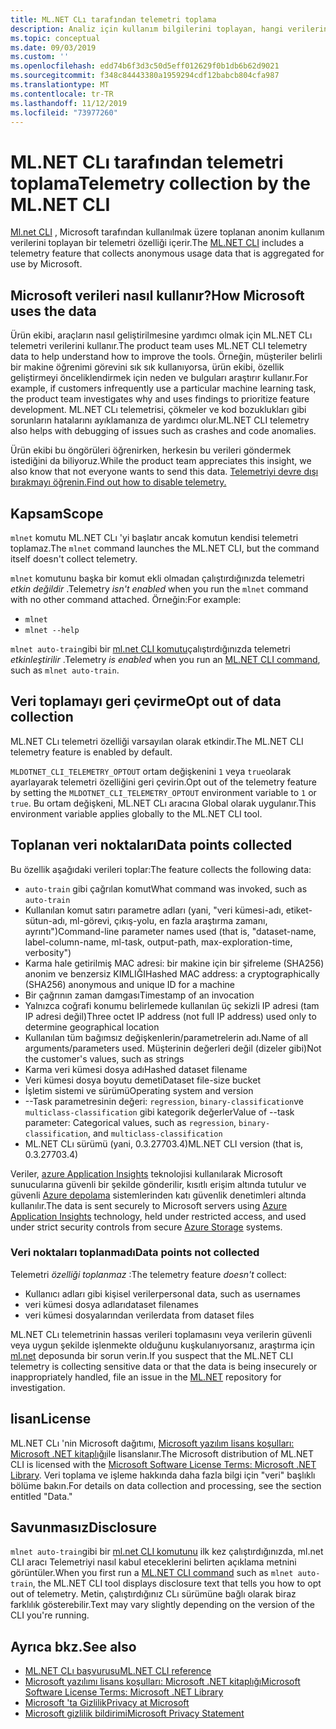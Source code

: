 ```yaml
---
title: ML.NET CLı tarafından telemetri toplama
description: Analiz için kullanım bilgilerini toplayan, hangi verilerin toplandığı ve devre dışı bırakılacağı ML.NET CLı telemetri özellikleri hakkında bilgi edinin. Ayrıca, .NET lisans sözleşmesinin bağlantılarını ve Microsoft GDPR uyumluluğu hakkındaki bilgileri bulabilirsiniz.
ms.topic: conceptual
ms.date: 09/03/2019
ms.custom: ''
ms.openlocfilehash: edd74b6f3d3c50d5eff012629f0b1db6b62d9021
ms.sourcegitcommit: f348c84443380a1959294cdf12babcb804cfa987
ms.translationtype: MT
ms.contentlocale: tr-TR
ms.lasthandoff: 11/12/2019
ms.locfileid: "73977260"
---
```

# <a name="telemetry-collection-by-the-mlnet-cli"></a><span data-ttu-id="e70a5-104">ML.NET CLı tarafından telemetri toplama</span><span class="sxs-lookup"><span data-stu-id="e70a5-104">Telemetry collection by the ML.NET CLI</span></span>

<span data-ttu-id="e70a5-105">[Ml.net CLI](https://aka.ms/mlnet-cli) , Microsoft tarafından kullanılmak üzere toplanan anonim kullanım verilerini toplayan bir telemetri özelliği içerir.</span><span class="sxs-lookup"><span data-stu-id="e70a5-105">The [ML.NET CLI](https://aka.ms/mlnet-cli) includes a telemetry feature that collects anonymous usage data that is aggregated for use by Microsoft.</span></span>

## <a name="how-microsoft-uses-the-data"></a><span data-ttu-id="e70a5-106">Microsoft verileri nasıl kullanır?</span><span class="sxs-lookup"><span data-stu-id="e70a5-106">How Microsoft uses the data</span></span>

<span data-ttu-id="e70a5-107">Ürün ekibi, araçların nasıl geliştirilmesine yardımcı olmak için ML.NET CLı telemetri verilerini kullanır.</span><span class="sxs-lookup"><span data-stu-id="e70a5-107">The product team uses ML.NET CLI telemetry data to help understand how to improve the tools.</span></span> <span data-ttu-id="e70a5-108">Örneğin, müşteriler belirli bir makine öğrenimi görevini sık sık kullanıyorsa, ürün ekibi, özellik geliştirmeyi önceliklendirmek için neden ve bulguları araştırır kullanır.</span><span class="sxs-lookup"><span data-stu-id="e70a5-108">For example, if customers infrequently use a particular machine learning task, the product team investigates why and uses findings to prioritize feature development.</span></span> <span data-ttu-id="e70a5-109">ML.NET CLı telemetrisi, çökmeler ve kod bozuklukları gibi sorunların hatalarını ayıklamanıza de yardımcı olur.</span><span class="sxs-lookup"><span data-stu-id="e70a5-109">ML.NET CLI telemetry also helps with debugging of issues such as crashes and code anomalies.</span></span>

<span data-ttu-id="e70a5-110">Ürün ekibi bu öngörüleri öğrenirken, herkesin bu verileri göndermek istediğini da biliyoruz.</span><span class="sxs-lookup"><span data-stu-id="e70a5-110">While the product team appreciates this insight, we also know that not everyone wants to send this data.</span></span> [<span data-ttu-id="e70a5-111">Telemetriyi devre dışı bırakmayı öğrenin.</span><span class="sxs-lookup"><span data-stu-id="e70a5-111">Find out how to disable telemetry.</span></span>](#opt-out-of-data-collection)

## <a name="scope"></a><span data-ttu-id="e70a5-112">Kapsam</span><span class="sxs-lookup"><span data-stu-id="e70a5-112">Scope</span></span>

<span data-ttu-id="e70a5-113">`mlnet` komutu ML.NET CLı 'yi başlatır ancak komutun kendisi telemetri toplamaz.</span><span class="sxs-lookup"><span data-stu-id="e70a5-113">The `mlnet` command launches the ML.NET CLI, but the command itself doesn't collect telemetry.</span></span>

<span data-ttu-id="e70a5-114">`mlnet` komutunu başka bir komut ekli olmadan çalıştırdığınızda telemetri *etkin değildir* .</span><span class="sxs-lookup"><span data-stu-id="e70a5-114">Telemetry *isn't enabled* when you run the `mlnet` command with no other command attached.</span></span> <span data-ttu-id="e70a5-115">Örneğin:</span><span class="sxs-lookup"><span data-stu-id="e70a5-115">For example:</span></span>

- `mlnet`
- `mlnet --help`

<span data-ttu-id="e70a5-116">`mlnet auto-train`gibi bir [ml.net CLI komutu](../reference/ml-net-cli-reference.md)çalıştırdığınızda telemetri *etkinleştirilir* .</span><span class="sxs-lookup"><span data-stu-id="e70a5-116">Telemetry *is enabled* when you run an [ML.NET CLI command](../reference/ml-net-cli-reference.md), such as `mlnet auto-train`.</span></span>

## <a name="opt-out-of-data-collection"></a><span data-ttu-id="e70a5-117">Veri toplamayı geri çevirme</span><span class="sxs-lookup"><span data-stu-id="e70a5-117">Opt out of data collection</span></span>

<span data-ttu-id="e70a5-118">ML.NET CLı telemetri özelliği varsayılan olarak etkindir.</span><span class="sxs-lookup"><span data-stu-id="e70a5-118">The ML.NET CLI telemetry feature is enabled by default.</span></span>

<span data-ttu-id="e70a5-119">`MLDOTNET_CLI_TELEMETRY_OPTOUT` ortam değişkenini `1` veya `true`olarak ayarlayarak telemetri özelliğini geri çevirin.</span><span class="sxs-lookup"><span data-stu-id="e70a5-119">Opt out of the telemetry feature by setting the `MLDOTNET_CLI_TELEMETRY_OPTOUT` environment variable to `1` or `true`.</span></span> <span data-ttu-id="e70a5-120">Bu ortam değişkeni, ML.NET CLı aracına Global olarak uygulanır.</span><span class="sxs-lookup"><span data-stu-id="e70a5-120">This environment variable applies globally to the ML.NET CLI tool.</span></span>

## <a name="data-points-collected"></a><span data-ttu-id="e70a5-121">Toplanan veri noktaları</span><span class="sxs-lookup"><span data-stu-id="e70a5-121">Data points collected</span></span>

<span data-ttu-id="e70a5-122">Bu özellik aşağıdaki verileri toplar:</span><span class="sxs-lookup"><span data-stu-id="e70a5-122">The feature collects the following data:</span></span>

- <span data-ttu-id="e70a5-123">`auto-train` gibi çağrılan komut</span><span class="sxs-lookup"><span data-stu-id="e70a5-123">What command was invoked, such as `auto-train`</span></span>
- <span data-ttu-id="e70a5-124">Kullanılan komut satırı parametre adları (yani, "veri kümesi-adı, etiket-sütun-adı, ml-görevi, çıkış-yolu, en fazla araştırma zamanı, ayrıntı")</span><span class="sxs-lookup"><span data-stu-id="e70a5-124">Command-line parameter names used (that is, "dataset-name, label-column-name, ml-task, output-path, max-exploration-time, verbosity")</span></span>
- <span data-ttu-id="e70a5-125">Karma hale getirilmiş MAC adresi: bir makine için bir şifreleme (SHA256) anonim ve benzersiz KIMLIĞI</span><span class="sxs-lookup"><span data-stu-id="e70a5-125">Hashed MAC address: a cryptographically (SHA256) anonymous and unique ID for a machine</span></span>
- <span data-ttu-id="e70a5-126">Bir çağrının zaman damgası</span><span class="sxs-lookup"><span data-stu-id="e70a5-126">Timestamp of an invocation</span></span>
- <span data-ttu-id="e70a5-127">Yalnızca coğrafi konumu belirlemede kullanılan üç sekizli IP adresi (tam IP adresi değil)</span><span class="sxs-lookup"><span data-stu-id="e70a5-127">Three octet IP address (not full IP address) used only to determine geographical location</span></span>
- <span data-ttu-id="e70a5-128">Kullanılan tüm bağımsız değişkenlerin/parametrelerin adı.</span><span class="sxs-lookup"><span data-stu-id="e70a5-128">Name of all arguments/parameters used.</span></span> <span data-ttu-id="e70a5-129">Müşterinin değerleri değil (dizeler gibi)</span><span class="sxs-lookup"><span data-stu-id="e70a5-129">Not the customer's values, such as strings</span></span>
- <span data-ttu-id="e70a5-130">Karma veri kümesi dosya adı</span><span class="sxs-lookup"><span data-stu-id="e70a5-130">Hashed dataset filename</span></span>
- <span data-ttu-id="e70a5-131">Veri kümesi dosya boyutu demeti</span><span class="sxs-lookup"><span data-stu-id="e70a5-131">Dataset file-size bucket</span></span>
- <span data-ttu-id="e70a5-132">İşletim sistemi ve sürümü</span><span class="sxs-lookup"><span data-stu-id="e70a5-132">Operating system and version</span></span>
- <span data-ttu-id="e70a5-133">--Task parametresinin değeri: `regression`, `binary-classification`ve `multiclass-classification` gibi kategorik değerler</span><span class="sxs-lookup"><span data-stu-id="e70a5-133">Value of --task parameter: Categorical values, such as `regression`, `binary-classification`, and `multiclass-classification`</span></span>
- <span data-ttu-id="e70a5-134">ML.NET CLı sürümü (yani, 0.3.27703.4)</span><span class="sxs-lookup"><span data-stu-id="e70a5-134">ML.NET CLI version (that is, 0.3.27703.4)</span></span>

<span data-ttu-id="e70a5-135">Veriler, [azure Application Insights](https://azure.microsoft.com/services/application-insights/) teknolojisi kullanılarak Microsoft sunucularına güvenli bir şekilde gönderilir, kısıtlı erişim altında tutulur ve güvenli [Azure depolama](https://azure.microsoft.com/services/storage/) sistemlerinden katı güvenlik denetimleri altında kullanılır.</span><span class="sxs-lookup"><span data-stu-id="e70a5-135">The data is sent securely to Microsoft servers using [Azure Application Insights](https://azure.microsoft.com/services/application-insights/) technology, held under restricted access, and used under strict security controls from secure [Azure Storage](https://azure.microsoft.com/services/storage/) systems.</span></span>

### <a name="data-points-not-collected"></a><span data-ttu-id="e70a5-136">Veri noktaları toplanmadı</span><span class="sxs-lookup"><span data-stu-id="e70a5-136">Data points not collected</span></span>

<span data-ttu-id="e70a5-137">Telemetri *özelliği toplanmaz* :</span><span class="sxs-lookup"><span data-stu-id="e70a5-137">The telemetry feature *doesn't* collect:</span></span>

- <span data-ttu-id="e70a5-138">Kullanıcı adları gibi kişisel veriler</span><span class="sxs-lookup"><span data-stu-id="e70a5-138">personal data, such as usernames</span></span>
- <span data-ttu-id="e70a5-139">veri kümesi dosya adları</span><span class="sxs-lookup"><span data-stu-id="e70a5-139">dataset filenames</span></span>
- <span data-ttu-id="e70a5-140">veri kümesi dosyalarından veriler</span><span class="sxs-lookup"><span data-stu-id="e70a5-140">data from dataset files</span></span>

<span data-ttu-id="e70a5-141">ML.NET CLı telemetrinin hassas verileri toplamasını veya verilerin güvenli veya uygun şekilde işlenmekte olduğunu kuşkulanıyorsanız, araştırma için [ml.net](https://github.com/dotnet/machinelearning) deposunda bir sorun verin.</span><span class="sxs-lookup"><span data-stu-id="e70a5-141">If you suspect that the ML.NET CLI telemetry is collecting sensitive data or that the data is being insecurely or inappropriately handled, file an issue in the [ML.NET](https://github.com/dotnet/machinelearning) repository for investigation.</span></span>

## <a name="license"></a><span data-ttu-id="e70a5-142">lisan</span><span class="sxs-lookup"><span data-stu-id="e70a5-142">License</span></span>

<span data-ttu-id="e70a5-143">ML.NET CLı 'nin Microsoft dağıtımı, [Microsoft yazılım lisans koşulları: Microsoft .NET kitaplığı](https://aka.ms/dotnet-core-eula)ile lisanslanır.</span><span class="sxs-lookup"><span data-stu-id="e70a5-143">The Microsoft distribution of ML.NET CLI is licensed with the [Microsoft Software License Terms: Microsoft .NET Library](https://aka.ms/dotnet-core-eula).</span></span> <span data-ttu-id="e70a5-144">Veri toplama ve işleme hakkında daha fazla bilgi için "veri" başlıklı bölüme bakın.</span><span class="sxs-lookup"><span data-stu-id="e70a5-144">For details on data collection and processing, see the section entitled "Data."</span></span>

## <a name="disclosure"></a><span data-ttu-id="e70a5-145">Savunmasız</span><span class="sxs-lookup"><span data-stu-id="e70a5-145">Disclosure</span></span>

<span data-ttu-id="e70a5-146">`mlnet auto-train`gibi bir [ml.net CLI komutunu](../reference/ml-net-cli-reference.md) ilk kez çalıştırdığınızda, ml.net CLI aracı Telemetriyi nasıl kabul eteceklerini belirten açıklama metnini görüntüler.</span><span class="sxs-lookup"><span data-stu-id="e70a5-146">When you first run a [ML.NET CLI command](../reference/ml-net-cli-reference.md) such as `mlnet auto-train`, the ML.NET CLI tool displays disclosure text that tells you how to opt out of telemetry.</span></span> <span data-ttu-id="e70a5-147">Metin, çalıştırdığınız CLı sürümüne bağlı olarak biraz farklılık gösterebilir.</span><span class="sxs-lookup"><span data-stu-id="e70a5-147">Text may vary slightly depending on the version of the CLI you're running.</span></span>

## <a name="see-also"></a><span data-ttu-id="e70a5-148">Ayrıca bkz.</span><span class="sxs-lookup"><span data-stu-id="e70a5-148">See also</span></span>

- [<span data-ttu-id="e70a5-149">ML.NET CLı başvurusu</span><span class="sxs-lookup"><span data-stu-id="e70a5-149">ML.NET CLI reference</span></span>](../reference/ml-net-cli-reference.md)
- [<span data-ttu-id="e70a5-150">Microsoft yazılımı lisans koşulları: Microsoft .NET kitaplığı</span><span class="sxs-lookup"><span data-stu-id="e70a5-150">Microsoft Software License Terms: Microsoft .NET Library</span></span>](https://aka.ms/dotnet-core-eula)
- [<span data-ttu-id="e70a5-151">Microsoft 'ta Gizlilik</span><span class="sxs-lookup"><span data-stu-id="e70a5-151">Privacy at Microsoft</span></span>](https://www.microsoft.com/trustcenter/privacy/)
- [<span data-ttu-id="e70a5-152">Microsoft gizlilik bildirimi</span><span class="sxs-lookup"><span data-stu-id="e70a5-152">Microsoft Privacy Statement</span></span>](https://privacy.microsoft.com/privacystatement)
